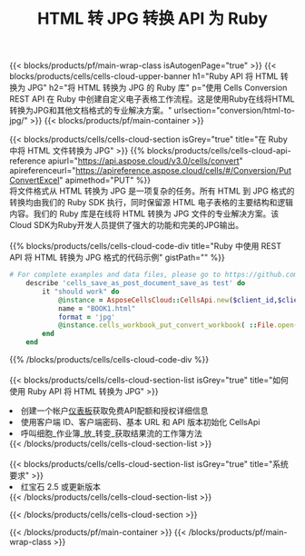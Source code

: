 ﻿---
title:  HTML 转 JPG 转换 API 为 Ruby
description: 使用Aspose.Cells Cloud SDK for Ruby将HTML格式文件转换为JPG格式文件。
url: /zh/ruby/conversion/html-to-jpg/
---
{{< blocks/products/pf/main-wrap-class isAutogenPage="true" >}}
{{< blocks/products/cells/cells-cloud-upper-banner h1="Ruby API 将 HTML 转换为 JPG" h2="将 HTML 转换为 JPG 的 Ruby 库" p="使用 Cells Conversion REST API 在 Ruby 中创建自定义电子表格工作流程。这是使用Ruby在线将HTML转换为JPG和其他文档格式的专业解决方案。" urlsection="conversion/html-to-jpg/" >}}
{{< blocks/products/pf/main-container >}}

{{< blocks/products/cells/cells-cloud-section isGrey="true" title="在 Ruby 中将 HTML 文件转换为 JPG" >}}
{{% blocks/products/cells/cells-cloud-api-reference apiurl="https://api.aspose.cloud/v3.0/cells/convert" apireferenceurl="https://apireference.aspose.cloud/cells/#/Conversion/PutConvertExcel" apimethod="PUT" %}}
<br/>
将文件格式从 HTML 转换为 JPG 是一项复杂的任务。所有 HTML 到 JPG 格式的转换均由我们的 Ruby SDK 执行，同时保留源 HTML 电子表格的主要结构和逻辑内容。我们的 Ruby 库是在线将 HTML 转换为 JPG 文件的专业解决方案。该Cloud SDK为Ruby开发人员提供了强大的功能和完美的JPG输出。
<br/>
<br/>
{{% blocks/products/cells/cells-cloud-code-div title="Ruby 中使用 REST API 将 HTML 转换为 JPG 格式的代码示例" gistPath="" %}}
 
```ruby
# For complete examples and data files, please go to https://github.com/aspose-cells-cloud/aspose-cells-cloud-ruby/
    describe 'cells_save_as_post_document_save_as test' do
        it "should work" do
            @instance = AsposeCellsCloud::CellsApi.new($client_id,$client_secret,"v3.0","https://api.aspose.cloud/")
            name = "BOOK1.html"
            format = 'jpg'
            @instance.cells_workbook_put_convert_workbook( ::File.open(File.expand_path("data/"+name),"r")  {|io| io.read(io.size) },{:format=>format})     
        end
    end
```
 
{{% /blocks/products/cells/cells-cloud-code-div %}}
<br/>
<br/>
{{< blocks/products/cells/cells-cloud-section-list isGrey="true" title="如何使用 Ruby API 将 HTML 转换为 JPG" >}}
<li>创建一个帐户<a href="https://dashboard.aspose.cloud/">仪表板</a>获取免费API配额和授权详细信息</li>
<li>使用客户端 ID、客户端密码、基本 URL 和 API 版本初始化 CellsApi</li>
<li>呼叫细胞_作业簿_放_转变_获取结果流的工作簿方法</li>
{{< /blocks/products/cells/cells-cloud-section-list >}}
<br/>
<br/>
{{< blocks/products/cells/cells-cloud-section-list isGrey="true" title="系统要求" >}}
<li>红宝石 2.5 或更新版本</li>
{{< /blocks/products/cells/cells-cloud-section-list >}}

{{< /blocks/products/cells/cells-cloud-section >}}

{{< /blocks/products/pf/main-container >}}
{{< /blocks/products/pf/main-wrap-class >}}
